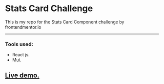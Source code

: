 # Stats Card Challenge

This is my repo for the Stats Card Component challenge by frontendmentor.io

---

### Tools used:

- React js.
- Mui.

## [Live demo.](https://ibtisamz.github.io/stats-card-challenge)


